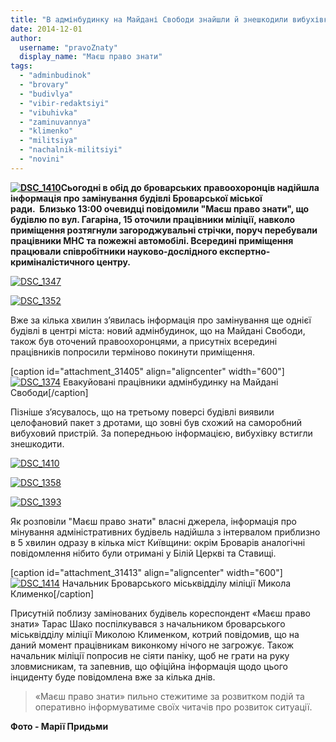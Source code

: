 ```yaml
---
title: "В адмінбудинку на Майдані Свободи знайшли й знешкодили вибухівку?"
date: 2014-12-01
author: 
  username: "pravoZnaty"
  display_name: "Маєш право знати"
tags: 
  - "adminbudinok"
  - "brovary"
  - "budivlya"
  - "vibir-redaktsiyi"
  - "vibuhivka"
  - "zaminuvannya"
  - "klimenko"
  - "militsiya"
  - "nachalnik-militsiyi"
  - "novini"
---
```


**[![DSC_1410](https://mpz.brovary.org/wp-content/uploads/2014/12/DSC_1410.jpg)](https://mpz.brovary.org/wp-content/uploads/2014/12/DSC_1410.jpg)Сьогодні в обід до броварських правоохоронців надійшла інформація про замінування будівлі Броварської міської ради.  Близько 13:00 очевидці повідомили "Маєш право знати", що будівлю по вул. Гагаріна, 15 оточили працівники міліції, навколо приміщення розтягнули загороджувальні стрічки, поруч перебували працівники МНС та пожежні автомобілі. Всередині приміщення працювали співробітники науково-дослідного експертно-криміналістичного центру.**

[![DSC_1347](https://mpz.brovary.org/wp-content/uploads/2014/12/DSC_1347.jpg)](https://mpz.brovary.org/wp-content/uploads/2014/12/DSC_1347.jpg)

[![DSC_1352](https://mpz.brovary.org/wp-content/uploads/2014/12/DSC_1352.jpg)](https://mpz.brovary.org/wp-content/uploads/2014/12/DSC_1352.jpg)

Вже за кілька хвилин з’явилась інформація про замінування ще однієї будівлі в центрі міста: новий адмінбудинок, що на Майдані Свободи, також був оточений правоохоронцями, а присутніх всередині працівників попросили терміново покинути приміщення.

\[caption id="attachment\_31405" align="aligncenter" width="600"\][![DSC_1374](https://mpz.brovary.org/wp-content/uploads/2014/12/DSC_1374.jpg)](https://mpz.brovary.org/wp-content/uploads/2014/12/DSC_1374.jpg) Евакуйовані працівники адмінбудинку на Майдані Свободи\[/caption\]

Пізніше з’ясувалось, що на третьому поверсі будівлі виявили целофановий пакет з дротами, що зовні був схожий на саморобний вибуховий пристрій. За попередньою інформацією, вибухівку встигли знешкодити.

[![DSC_1410](https://mpz.brovary.org/wp-content/uploads/2014/12/DSC_1410.jpg)](https://mpz.brovary.org/wp-content/uploads/2014/12/DSC_1410.jpg)

[![DSC_1358](https://mpz.brovary.org/wp-content/uploads/2014/12/DSC_1358.jpg)](https://mpz.brovary.org/wp-content/uploads/2014/12/DSC_1358.jpg)

[![DSC_1393](https://mpz.brovary.org/wp-content/uploads/2014/12/DSC_1393.jpg)](https://mpz.brovary.org/wp-content/uploads/2014/12/DSC_1393.jpg)

Як розповіли "Маєш право знати" власні джерела, інформація про мінування адміністративних будівель надійшла з інтервалом приблизно в 5 хвилин одразу в кілька міст Київщини: окрім Броварів аналогічні повідомлення нібито були отримані у Білій Церкві та Ставищі.

\[caption id="attachment\_31413" align="aligncenter" width="600"\][![DSC_1414](https://mpz.brovary.org/wp-content/uploads/2014/12/DSC_1414.jpg)](https://mpz.brovary.org/wp-content/uploads/2014/12/DSC_1414.jpg) Начальник Броварського міськвідділу міліції Микола Клименко\[/caption\]

Присутній поблизу замінованих будівель кореспондент «Маєш право знати» Тарас Шако поспілкувався з начальником броварського міськвідділу міліції Миколою Клименком, котрий повідомив, що на даний момент працівникам виконкому нічого не загрожує. Також начальник міліції попросив не сіяти паніку, щоб не грати на руку зловмисникам, та запевнив, що офіційна інформація щодо цього інциденту буде повідомлена вже за кілька днів.

> «Маєш право знати» пильно стежитиме за розвитком подій та оперативно інформуватиме своїх читачів про розвиток ситуації.

**Фото - Марії Придьми**
